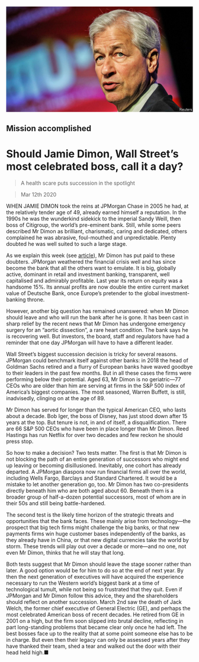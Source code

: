 ![](./images/20200314_LDP002_0.jpg)

## Mission accomplished

# Should Jamie Dimon, Wall Street’s most celebrated boss, call it a day?

> A health scare puts succession in the spotlight

> Mar 12th 2020

WHEN JAMIE DIMON took the reins at JPMorgan Chase in 2005 he had, at the relatively tender age of 49, already earned himself a reputation. In the 1990s he was the wunderkind sidekick to the imperial Sandy Weill, then boss of Citigroup, the world’s pre-eminent bank. Still, while some peers described Mr Dimon as brilliant, charismatic, caring and dedicated, others complained he was abrasive, foul-mouthed and unpredictable. Plenty doubted he was well suited to such a large stage.

As we explain this week (see [article](https://www.economist.com//briefing/2020/03/12/is-dimons-work-done-at-jpmorgan-chase)), Mr Dimon has put paid to these doubters. JPMorgan weathered the financial crisis well and has since become the bank that all the others want to emulate. It is big, globally active, dominant in retail and investment banking, transparent, well capitalised and admirably profitable. Last year its return on equity was a handsome 15%. Its annual profits are now double the entire current market value of Deutsche Bank, once Europe’s pretender to the global investment-banking throne.

However, another big question has remained unanswered: when Mr Dimon should leave and who will run the bank after he is gone. It has been cast in sharp relief by the recent news that Mr Dimon has undergone emergency surgery for an “aortic dissection”, a rare heart condition. The bank says he is recovering well. But investors, the board, staff and regulators have had a reminder that one day JPMorgan will have to have a different leader.

Wall Street’s biggest succession decision is tricky for several reasons. JPMorgan could benchmark itself against other banks: in 2018 the head of Goldman Sachs retired and a flurry of European banks have waved goodbye to their leaders in the past few months. But in all these cases the firms were performing below their potential. Aged 63, Mr Dimon is no geriatric—77 CEOs who are older than him are serving at firms in the S&P 500 index of America’s biggest companies. The most seasoned, Warren Buffett, is still, inadvisedly, clinging on at the age of 89.

Mr Dimon has served for longer than the typical American CEO, who lasts about a decade. Bob Iger, the boss of Disney, has just stood down after 15 years at the top. But tenure is not, in and of itself, a disqualification. There are 66 S&P 500 CEOs who have been in place longer than Mr Dimon. Reed Hastings has run Netflix for over two decades and few reckon he should press stop.

So how to make a decision? Two tests matter. The first is that Mr Dimon is not blocking the path of an entire generation of successors who might end up leaving or becoming disillusioned. Inevitably, one cohort has already departed. A JPMorgan diaspora now run financial firms all over the world, including Wells Fargo, Barclays and Standard Chartered. It would be a mistake to let another generation go, too. Mr Dimon has two co-presidents directly beneath him who are both aged about 60. Beneath them is a broader group of half-a-dozen potential successors, most of whom are in their 50s and still being battle-hardened.

The second test is the likely time horizon of the strategic threats and opportunities that the bank faces. These mainly arise from technology—the prospect that big tech firms might challenge the big banks, or that new payments firms win huge customer bases independently of the banks, as they already have in China, or that new digital currencies take the world by storm. These trends will play out over a decade or more—and no one, not even Mr Dimon, thinks that he will stay that long.

Both tests suggest that Mr Dimon should leave the stage sooner rather than later. A good option would be for him to do so at the end of next year. By then the next generation of executives will have acquired the experience necessary to run the Western world’s biggest bank at a time of technological tumult, while not being so frustrated that they quit. Even if JPMorgan and Mr Dimon follow this advice, they and the shareholders should reflect on another succession. March 2nd saw the death of Jack Welch, the former chief executive of General Electric (GE), and perhaps the most celebrated American boss of recent decades. He retired from GE in 2001 on a high, but the firm soon slipped into brutal decline, reflecting in part long-standing problems that became clear only once he had left. The best bosses face up to the reality that at some point someone else has to be in charge. But even then their legacy can only be assessed years after they have thanked their team, shed a tear and walked out the door with their head held high.■